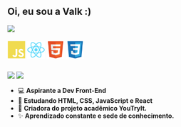 ## Oi, eu sou a Valk :) 
<div>
  <img height="180em" src="https://github-readme-stats.vercel.app/api?username=senabytes&show_icons=true&hide=contribs,prs&cache_seconds=86400&theme=midnight-purple"
</div>

  <div style="display: inline_block"><br>
  <img align="center" alt="Valk-Js" height="40" width="40" src="https://raw.githubusercontent.com/devicons/devicon/master/icons/javascript/javascript-plain.svg">
  <img align="center" alt="Valk-React" height="40" width="40" src="https://raw.githubusercontent.com/devicons/devicon/master/icons/react/react-original.svg">
  <img align="center" alt="Valk-HTML" height="40" width="40" src="https://raw.githubusercontent.com/devicons/devicon/master/icons/html5/html5-original.svg">
  <img align="center" alt="Valk-CSS" height="40" width="40" src="https://raw.githubusercontent.com/devicons/devicon/master/icons/css3/css3-original.svg">
</div>
 
  ##

<div>
   <a href = "mailto:valkiriasenas@gmail.com"><img src="https://img.shields.io/badge/-Gmail-%23333?style=for-the-badge&logo=gmail&logoColor=white" target="_blank"></a>
  <a href="https://www.linkedin.com/in/valkiriadesenas/" target="_blank"><img src="https://img.shields.io/badge/-LinkedIn-%230077B5?style=for-the-badge&logo=linkedin&logoColor=white" target="_blank"></a> 
</div>

- 💻 **Aspirante a Dev Front-End**
- 🌱 **Estudando HTML, CSS, JavaScript e React** 
- 🚀 **Criadora do projeto acadêmico YouTryIt.**
- ✨ **Aprendizado constante e sede de conhecimento.**




